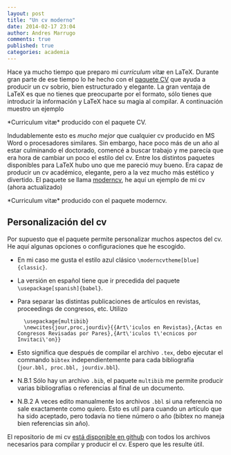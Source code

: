 ```yaml
---
layout: post
title: "Un cv moderno"
date: 2014-02-17 23:04
author: Andres Marrugo
comments: true
published: true
categories: academia
---
```



Hace ya mucho tiempo que preparo mi *curriculum vit&aelig;* en LaTeX. Durante gran parte de ese tiempo lo he hecho con el [paquete CV][cv] que ayuda a producir un cv sobrio, bien estructurado y elegante. La gran ventaja de LaTeX es que no tienes que preocuparte por el formato, sólo tienes que introducir la información y LaTeX hace su magia al compilar. A continuación muestro un ejemplo

<!-- more -->

[cv]: http://www.ctan.org/tex-archive/macros/latex2e/contrib/cv

<div class="aic" style="width:460px"><img src="http://andresmarrugo.net/es/images/Screenshot%202014-01-25%2011.13.35.png" alt="" width="" height="" border="0" /><br>
*Curriculum vitæ* producido con el paquete CV.</div>

Indudablemente esto es *mucho mejor* que cualquier cv producido en MS Word o procesadores similares. Sin embargo, hace poco más de un año al estar culminando el doctorado, comencé a buscar trabajo y me parecía que era hora de cambiar un poco el estilo del cv. Entre los distintos paquetes disponibles para LaTeX hubo uno que me pareció muy bueno. Era capaz de producir un cv académico, elegante, pero a la vez mucho más estético y divertido. El paquete se llama [moderncv][cvlink], he aquí un ejemplo de mi cv (ahora actualizado)

<div class="aic" style="width:460px"><img src="http://andresmarrugo.net/es/images/Screenshot%202014-01-25%2013.37.05.png" alt="" width="" height="" border="0" /><br>
*Curriculum vitæ* producido con el paquete moderncv.</div>

## Personalización del cv ##

Por supuesto que el paquete permite personalizar muchos aspectos del cv. He aquí algunas opciones o configuraciones que he escogido.

* En mi caso me gusta el estilo azul clásico ``\moderncvtheme[blue]{classic}``.
* La versión en español tiene que ir precedida del paquete ``\usepackage[spanish]{babel}``. 
* Para separar las distintas publicaciones de artículos en revistas, proceedings de congresos, etc. Utilizo 

		\usepackage{multibib}
		\newcites{jour,proc,jourdiv}{{Art\'iculos en Revistas},{Actas en Congresos Revisadas por Pares},{Art\'iculos t\'ecnicos por Invitaci\'on}}

* Esto significa que después de compilar el archivo ``.tex``, debo ejecutar el commando ``bibtex`` independientemente para cada bibliografía (``jour.bbl, proc.bbl, jourdiv.bbl``).
* N.B.1 Sólo hay un archivo ``.bib``, el paquete ``multibib`` me permite producir varias bibliografías o referencias al final de un documento.
* N.B.2 A veces edito manualmente los archivos ``.bbl`` si una referencia no sale exactamente como quiero. Esto es util para cuando un artículo que ha sido aceptado, pero todavía no tiene número o año (bibtex no maneja bien referencias sin año). 
 

El repositorio de mi cv [está disponible en github][github] con todos los archivos necesarios para compilar y producir el cv. Espero que les resulte útil. 

[cvlink]: http://www.ctan.org/tex-archive/macros/latex2e/contrib/moderncv
[github]: https://github.com/agmarrugo/cv "agmarrugo/cv"